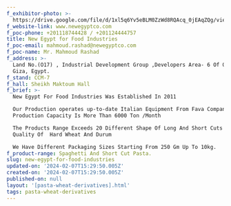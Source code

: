 ```yaml
---
f_exhibitor-photo: >-
  https://drive.google.com/file/d/1xl5q6Yv5eBLM0ZzWd8RQAcq_0jEAqZQg/view?usp=drive_link
f_website-link: www.newegyptco.com
f_poc-phone: +201118744428 / +201124444757
title: New Egypt for Food Industries
f_poc-email: mahmoud.rashad@newegyptco.com
f_poc-name: Mr. Mahmoud Rashad
f_address: >-
  Land No.(O17) , Industrial Development Group ,Developers Area- 6 Of October,
  Giza, Egypt.
f_stand: CCM-7
f_hall: Sheikh Maktoum Hall
f_brief: >-
  New Egypt For Food Industries Was Established In 2011

  Our Production operates up-to-date Italian Equipment From Fava Company And Our
  Production Capacity Is More Than 6000 Ton /Month

  The Products Range Exceeds 20 Different Shape Of Long And Short Cuts Of High
  Quality Of  Hard Wheat And Durum  

  We Have Different Packaging Sizes Starting From 250 Gm Up To 10kg.
f_product-range: Spaghetti And Short Cut Pasta.
slug: new-egypt-for-food-industries
updated-on: '2024-02-07T15:29:50.005Z'
created-on: '2024-02-07T15:29:50.005Z'
published-on: null
layout: '[pasta-wheat-derivatives].html'
tags: pasta-wheat-derivatives
---
```



